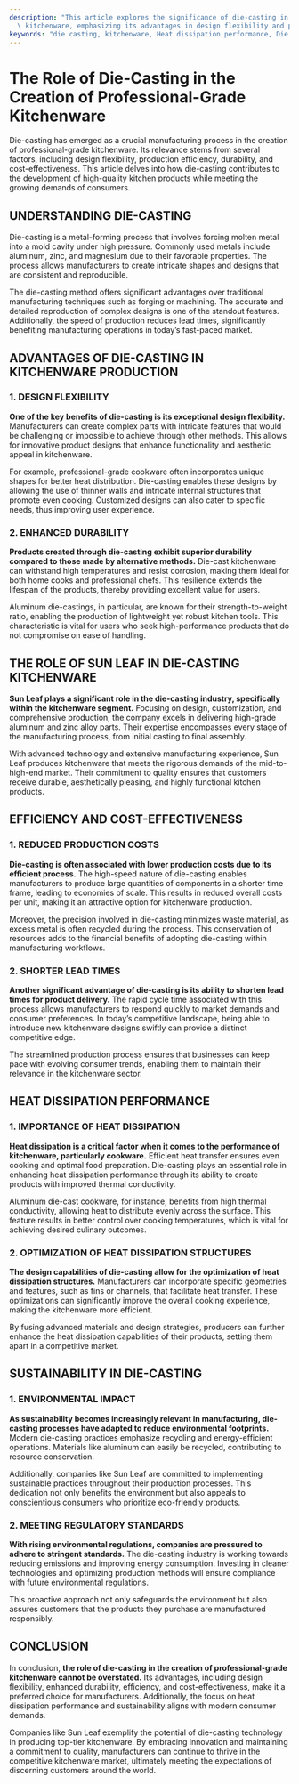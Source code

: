 ```yaml
---
description: "This article explores the significance of die-casting in manufacturing high-quality\
  \ kitchenware, emphasizing its advantages in design flexibility and production efficiency."
keywords: "die casting, kitchenware, Heat dissipation performance, Die casting process"
---
```

# The Role of Die-Casting in the Creation of Professional-Grade Kitchenware

Die-casting has emerged as a crucial manufacturing process in the creation of professional-grade kitchenware. Its relevance stems from several factors, including design flexibility, production efficiency, durability, and cost-effectiveness. This article delves into how die-casting contributes to the development of high-quality kitchen products while meeting the growing demands of consumers.

## UNDERSTANDING DIE-CASTING

Die-casting is a metal-forming process that involves forcing molten metal into a mold cavity under high pressure. Commonly used metals include aluminum, zinc, and magnesium due to their favorable properties. The process allows manufacturers to create intricate shapes and designs that are consistent and reproducible.

The die-casting method offers significant advantages over traditional manufacturing techniques such as forging or machining. The accurate and detailed reproduction of complex designs is one of the standout features. Additionally, the speed of production reduces lead times, significantly benefiting manufacturing operations in today’s fast-paced market.

## ADVANTAGES OF DIE-CASTING IN KITCHENWARE PRODUCTION

### 1. DESIGN FLEXIBILITY

**One of the key benefits of die-casting is its exceptional design flexibility.** Manufacturers can create complex parts with intricate features that would be challenging or impossible to achieve through other methods. This allows for innovative product designs that enhance functionality and aesthetic appeal in kitchenware.

For example, professional-grade cookware often incorporates unique shapes for better heat distribution. Die-casting enables these designs by allowing the use of thinner walls and intricate internal structures that promote even cooking. Customized designs can also cater to specific needs, thus improving user experience.

### 2. ENHANCED DURABILITY

**Products created through die-casting exhibit superior durability compared to those made by alternative methods.** Die-cast kitchenware can withstand high temperatures and resist corrosion, making them ideal for both home cooks and professional chefs. This resilience extends the lifespan of the products, thereby providing excellent value for users.

Aluminum die-castings, in particular, are known for their strength-to-weight ratio, enabling the production of lightweight yet robust kitchen tools. This characteristic is vital for users who seek high-performance products that do not compromise on ease of handling.

## THE ROLE OF SUN LEAF IN DIE-CASTING KITCHENWARE

**Sun Leaf plays a significant role in the die-casting industry, specifically within the kitchenware segment.** Focusing on design, customization, and comprehensive production, the company excels in delivering high-grade aluminum and zinc alloy parts. Their expertise encompasses every stage of the manufacturing process, from initial casting to final assembly.

With advanced technology and extensive manufacturing experience, Sun Leaf produces kitchenware that meets the rigorous demands of the mid-to-high-end market. Their commitment to quality ensures that customers receive durable, aesthetically pleasing, and highly functional kitchen products.

## EFFICIENCY AND COST-EFFECTIVENESS

### 1. REDUCED PRODUCTION COSTS

**Die-casting is often associated with lower production costs due to its efficient process.** The high-speed nature of die-casting enables manufacturers to produce large quantities of components in a shorter time frame, leading to economies of scale. This results in reduced overall costs per unit, making it an attractive option for kitchenware production.

Moreover, the precision involved in die-casting minimizes waste material, as excess metal is often recycled during the process. This conservation of resources adds to the financial benefits of adopting die-casting within manufacturing workflows.

### 2. SHORTER LEAD TIMES

**Another significant advantage of die-casting is its ability to shorten lead times for product delivery.** The rapid cycle time associated with this process allows manufacturers to respond quickly to market demands and consumer preferences. In today’s competitive landscape, being able to introduce new kitchenware designs swiftly can provide a distinct competitive edge.

The streamlined production process ensures that businesses can keep pace with evolving consumer trends, enabling them to maintain their relevance in the kitchenware sector.

## HEAT DISSIPATION PERFORMANCE

### 1. IMPORTANCE OF HEAT DISSIPATION

**Heat dissipation is a critical factor when it comes to the performance of kitchenware, particularly cookware.** Efficient heat transfer ensures even cooking and optimal food preparation. Die-casting plays an essential role in enhancing heat dissipation performance through its ability to create products with improved thermal conductivity.

Aluminum die-cast cookware, for instance, benefits from high thermal conductivity, allowing heat to distribute evenly across the surface. This feature results in better control over cooking temperatures, which is vital for achieving desired culinary outcomes.

### 2. OPTIMIZATION OF HEAT DISSIPATION STRUCTURES

**The design capabilities of die-casting allow for the optimization of heat dissipation structures.** Manufacturers can incorporate specific geometries and features, such as fins or channels, that facilitate heat transfer. These optimizations can significantly improve the overall cooking experience, making the kitchenware more efficient.

By fusing advanced materials and design strategies, producers can further enhance the heat dissipation capabilities of their products, setting them apart in a competitive market. 

## SUSTAINABILITY IN DIE-CASTING

### 1. ENVIRONMENTAL IMPACT

**As sustainability becomes increasingly relevant in manufacturing, die-casting processes have adapted to reduce environmental footprints.** Modern die-casting practices emphasize recycling and energy-efficient operations. Materials like aluminum can easily be recycled, contributing to resource conservation.

Additionally, companies like Sun Leaf are committed to implementing sustainable practices throughout their production processes. This dedication not only benefits the environment but also appeals to conscientious consumers who prioritize eco-friendly products.

### 2. MEETING REGULATORY STANDARDS

**With rising environmental regulations, companies are pressured to adhere to stringent standards.** The die-casting industry is working towards reducing emissions and improving energy consumption. Investing in cleaner technologies and optimizing production methods will ensure compliance with future environmental regulations.

This proactive approach not only safeguards the environment but also assures customers that the products they purchase are manufactured responsibly.

## CONCLUSION

In conclusion, **the role of die-casting in the creation of professional-grade kitchenware cannot be overstated.** Its advantages, including design flexibility, enhanced durability, efficiency, and cost-effectiveness, make it a preferred choice for manufacturers. Additionally, the focus on heat dissipation performance and sustainability aligns with modern consumer demands.

Companies like Sun Leaf exemplify the potential of die-casting technology in producing top-tier kitchenware. By embracing innovation and maintaining a commitment to quality, manufacturers can continue to thrive in the competitive kitchenware market, ultimately meeting the expectations of discerning customers around the world.
